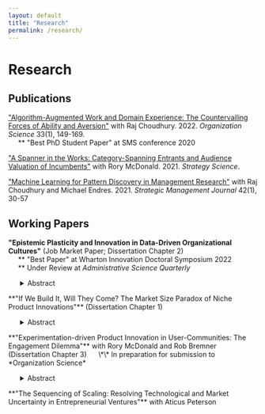 ```yaml
---
layout: default
title: "Research"
permalink: /research/
---
```

# Research
  
## Publications

<a href="https://pubsonline.informs.org/doi/abs/10.1287/orsc.2021.1554" target="_blank">"Algorithm-Augmented Work and Domain Experience: The Countervailing Forces of Ability and Aversion"</a> with Raj Choudhury. 2022. *Organization Science* 33(1), 149-169.  
&nbsp;&nbsp;&nbsp;&nbsp;&nbsp;\*\* "Best PhD Student Paper" at SMS conference 2020

<a href="https://pubsonline.informs.org/doi/abs/10.1287/stsc.2021.0130" target="_blank">"A Spanner in the Works: Category-Spanning Entrants and Audience Valuation of Incumbents"</a> with Rory McDonald. 2021. *Strategy Science*.

<a href="https://onlinelibrary.wiley.com/doi/abs/10.1002/smj.3215" target="_blank">"Machine Learning for Pattern Discovery in Management Research"</a> with Raj Choudhury and Michael Endres. 2021. *Strategic Management Journal* 42(1), 30-57

## Working Papers

**"Epistemic Plasticity and Innovation in Data-Driven Organizational Cultures"** (Job Market Paper; Dissertation Chapter 2)  
&nbsp;&nbsp;&nbsp;&nbsp;&nbsp;\*\* "Best Paper" at Wharton Innovation Doctoral Symposium 2022  
&nbsp;&nbsp;&nbsp;&nbsp;&nbsp;\*\* Under Review at *Administrative Science Quarterly*
<ul>
<details><summary>Abstract</summary>A long tradition in innovation research asserts that data-driven organizations excel at incremental innovation, but allocate resources away from less-measurable breakthrough innovations. Questioning this premise, I distinguish the magnitude of an organization’s use of quantitative analysis from the epistemic plasticity of its organizational culture (the extent to which members use different kinds of analyses). I argue that organizations using more quantitative analysis will actually produce more breakthrough innovations—provided that their cultures are plastic enough to use qualitative analysis liberally as well. To test my theory, I measure innovation performance using product-level sales and attribute data for over 3,500 consumer product launches from 61 organizations between 2010 and 2016; I measure use of qualitative and quantitative analyses using natural language processing on employee résumés. I find that increased reliance on quantitative analysis decreases innovation performance when qualitative analysis is low, and, conversely, increases when qualitative analysis is high. Additional analyses show that this relationship is particularly strong for novel products, and in markets characterized by high uncertainty. I also explore antecedents: management fads, not organizational learning, appear to account for excessively data-driven cultures. The paper contributes to organizational theories of innovation, and to research linking organizational culture to strategic performance.</details>
</ul>
**"If We Build It, Will They Come? The Market Size Paradox of Niche Product Innovations"** (Dissertation Chapter 1)
<ul>
<details><summary>Abstract</summary>Are relatively niche product innovations—innovations that initially appeal to relatively narrow market segments—more likely to achieve commercial success?  Despite a great deal of academic and practitioner interest in the question, there is very little systematic evidence of the link between niche market entry and commercial performance of innovations from a demand-side perspective. Drawing from research on strategy and innovation diffusion, I hypothesize that niche market entry will positively impact a new innovation’s commercial performance, but only when when a high proportion of initial customers are “tastemaker” early adopters, and when market incumbents enjoy high market power. Tests on an archival dataset of over 11,000 product innovations in the CPG sector from 2006-2019 support my hypotheses. These findings contribute theoretically to research on strategy and innovation diffusion, and imply a “market size paradox”: innovations that initially appeal to relatively narrow market niches (as opposed to broad appeal) tend to achieve greater commercial success. Thus prior to launch, many innovations with the most potential for commercial success may systematically appear to have small potential market sizes according to many traditional market-sizing techniques.</details>
</ul>
**"Experimentation-driven Product Innovation in User-Communities: The Engagement Dilemma"** with Rory McDonald and Rob Bremner (Dissertation Chapter 3)  
&nbsp;&nbsp;&nbsp;&nbsp;&nbsp;\*\* In preparation for submission to *Organization Science*
<ul>
<details><summary>Abstract</summary>This study investigates experimentation-driven product innovation in user communities. Prior research has largely focused on the innovation benefits of leveraging users and user communities as an experimentation resource. In this paper, we posit that reaping the innovation-related benefits of experimentation is contingent upon the degree to which the community provides an unbiased representation of the broader market. Using longitudinal and interview data on experimental PC game development, we find that adapting games in response to community feedback increases games’ commercial performance on average, unless the game’s user community is concentrated in a narrow market segment. Such narrowly concentrated niche communities give signals of market demand that, when incorporated into the game, can decrease the game’s appeal to broader audiences. However, responding to the feedback from such concentrated communities is necessary to maintain and grow the user community. Jointly, our theory and results suggest that firms involved in experimentation-driven product innovation with user communities face an engagement dilemma: incorporating feedback from engaged niche communities has the potential to mislead innovation efforts, but ignoring that feedback may stunt the development of the community resource.</details>
</ul>
**"The Sequencing of Scaling: Resolving Technological and Market Uncertainty in Entrepreneurial Ventures"** with Aticus Peterson
